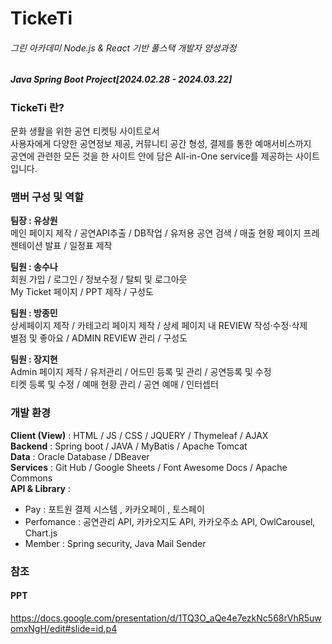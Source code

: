 # TickeTi

###### 그린 아카데미 Node.js & React 기반 풀스택 개발자 양성과정
##### Java Spring Boot Project[2024.02.28 - 2024.03.22]

### TickeTi 란?   
문화 생활을 위한 공연 티켓팅 사이트로서   
사용자에게 다양한 공연정보 제공, 커뮤니티 공간 형성, 결제를 통한 예매서비스까지     
공연에 관련한 모든 것을 한 사이트 안에 담은 All-in-One service를 제공하는 사이트입니다.   

### 맴버 구성 및 역할 
**팀장 : 유상원**    
메인 페이지 제작 / 공연API추출 / DB작업 / 유저용 공연 검색 / 매출 현황 페이지
프레젠테이션 발표 / 일정표 제작

**팀원 : 송수나**   
회원 가입 / 로그인 / 정보수정 / 탈퇴 및 로그아웃   
My Ticket 페이지 / PPT 제작 / 구성도
   
**팀원 : 방종민**   
상세페이지 제작 / 카테고리 페이지 제작 /  상세 페이지 내 REVIEW 작성·수정·삭제   
별점 및 좋아요 /  ADMIN REVIEW 관리 / 구성도   
   
**팀원 : 장지현**   
Admin 페이지 제작 / 유저관리 / 어드민 등록 및 관리 / 공연등록 및 수정   
티켓 등록 및 수정 / 예매 현황 관리 /  공연 예매 / 인터셉터


### 개발 환경
**Client (View)**   : HTML / JS / CSS / JQUERY / Thymeleaf / AJAX      
**Backend**   : Spring boot / JAVA / MyBatis / Apache Tomcat   
**Data**   : Oracle Database / DBeaver   
**Services**   : Git Hub / Google Sheets / Font Awesome Docs / Apache Commons   
**API & Library** :   
- Pay : 포트원 결제 시스템 , 카카오페이 , 토스페이
- Perfomance : 공연관리 API, 카카오지도 API, 카카오주소 API, OwlCarousel, Chart.js
- Member : Spring security, Java Mail Sender
  

### 참조   
#### PPT   
https://docs.google.com/presentation/d/1TQ3O_aQe4e7ezkNc568rVhR5uwomxNgH/edit#slide=id.p4




